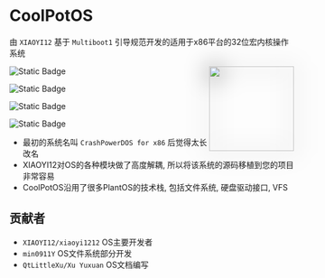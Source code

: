 # CoolPotOS

由 `XIAOYI12` 基于 `Multiboot1` 引导规范开发的适用于x86平台的32位宏内核操作系统

<div>
  <img id="logo" class="shadow" src="/cpos_icon.png" width="150" height="150" align="right">
</div>

<style>
.shadow{
    filter: drop-shadow(0px 2px 20px #000000);
}
</style>

![Static Badge](https://img.shields.io/badge/License-MIT-blue) 

![Static Badge](https://img.shields.io/badge/Language-2-orange) 

![Static Badge](https://img.shields.io/badge/hardware-x86-green)

![Static Badge](https://img.shields.io/badge/star-17-8A2BE2)

* 最初的系统名叫 `CrashPowerDOS for x86` 后觉得太长改名
* XIAOYI12对OS的各种模块做了高度解耦, 所以将该系统的源码移植到您的项目非常容易
* CoolPotOS沿用了很多PlantOS的技术栈, 包括文件系统, 硬盘驱动接口, VFS

## 贡献者

* `XIAOYI12/xiaoyi1212` OS主要开发者
* `min0911Y` OS文件系统部分开发
* `QtLittleXu/Xu Yuxuan` OS文档编写
